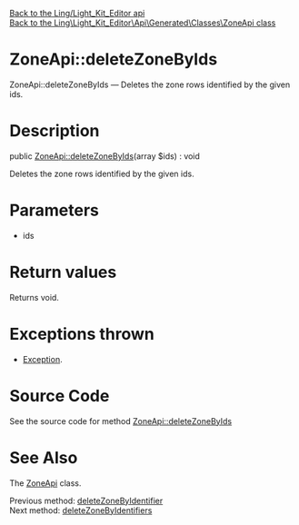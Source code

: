 [Back to the Ling/Light_Kit_Editor api](https://github.com/lingtalfi/Light_Kit_Editor/blob/master/doc/api/Ling/Light_Kit_Editor.md)<br>
[Back to the Ling\Light_Kit_Editor\Api\Generated\Classes\ZoneApi class](https://github.com/lingtalfi/Light_Kit_Editor/blob/master/doc/api/Ling/Light_Kit_Editor/Api/Generated/Classes/ZoneApi.md)


ZoneApi::deleteZoneByIds
================



ZoneApi::deleteZoneByIds — Deletes the zone rows identified by the given ids.




Description
================


public [ZoneApi::deleteZoneByIds](https://github.com/lingtalfi/Light_Kit_Editor/blob/master/doc/api/Ling/Light_Kit_Editor/Api/Generated/Classes/ZoneApi/deleteZoneByIds.md)(array $ids) : void




Deletes the zone rows identified by the given ids.




Parameters
================


- ids

    


Return values
================

Returns void.


Exceptions thrown
================

- [Exception](http://php.net/manual/en/class.exception.php).&nbsp;







Source Code
===========
See the source code for method [ZoneApi::deleteZoneByIds](https://github.com/lingtalfi/Light_Kit_Editor/blob/master/Api/Generated/Classes/ZoneApi.php#L501-L504)


See Also
================

The [ZoneApi](https://github.com/lingtalfi/Light_Kit_Editor/blob/master/doc/api/Ling/Light_Kit_Editor/Api/Generated/Classes/ZoneApi.md) class.

Previous method: [deleteZoneByIdentifier](https://github.com/lingtalfi/Light_Kit_Editor/blob/master/doc/api/Ling/Light_Kit_Editor/Api/Generated/Classes/ZoneApi/deleteZoneByIdentifier.md)<br>Next method: [deleteZoneByIdentifiers](https://github.com/lingtalfi/Light_Kit_Editor/blob/master/doc/api/Ling/Light_Kit_Editor/Api/Generated/Classes/ZoneApi/deleteZoneByIdentifiers.md)<br>

